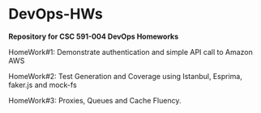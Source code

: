 # DevOps-HWs
<b>Repository for CSC 591-004 DevOps Homeworks</b>

<p>HomeWork#1: Demonstrate authentication and simple API call to Amazon AWS</p>

<p>HomeWork#2: Test Generation and Coverage using Istanbul, Esprima, faker.js and mock-fs</p>

<p>HomeWork#3: Proxies, Queues and Cache Fluency.
